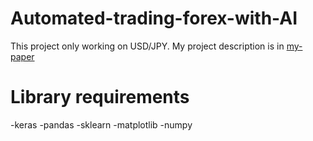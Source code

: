 # Automated-trading-forex-with-AI
This project only working on USD/JPY.
My project description is in 
[my-paper](https://github.com/WatsaponJangsanit/Automated-trading-forex-with-AI/blob/master/my-paper.md)



# Library requirements
  -keras    -pandas
  -sklearn  -matplotlib
  -numpy
